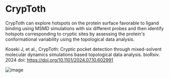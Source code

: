 # CrypToth
CrypToth can explore hotspots on the protein surface favorable to ligand binding using MSMD simulations with six different probes and then identify hotspots corresponding to cryptic sites by assessing the protein's conformational variability using the topological data analysis. 

Koseki J, et al., CrypToth: Cryptic pocket detection through mixed-solvent molecular dynamics simulations based topological data analysis. bioRxiv. 2024 doi: https://doi.org/10.1101/2024.07.10.602991

![image](https://github.com/user-attachments/assets/ea300d6d-c5cf-43e3-a920-1a10667fcd9b)
